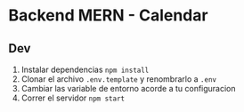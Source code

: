 # Backend MERN - Calendar

## Dev

1. Instalar dependencias `npm install`
2. Clonar el archivo `.env.template` y renombrarlo a `.env`
3. Cambiar las variable de entorno acorde a tu configuracion
4. Correr el servidor `npm start`